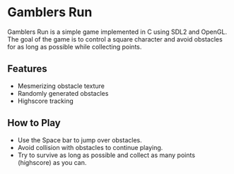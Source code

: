 # Gamblers Run

Gamblers Run is a simple game implemented in C using SDL2 and OpenGL. The goal of the game is to control a square character and avoid obstacles for as long as possible while collecting points.

## Features
- Mesmerizing obstacle texture
- Randomly generated obstacles
- Highscore tracking

## How to Play
- Use the Space bar to jump over obstacles.
- Avoid collision with obstacles to continue playing.
- Try to survive as long as possible and collect as many points (highscore) as you can.